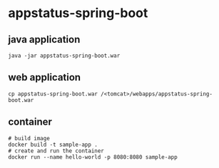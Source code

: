 # appstatus-spring-boot


## java application

    java -jar appstatus-spring-boot.war

## web application

    cp appstatus-spring-boot.war /<tomcat>/webapps/appstatus-spring-boot.war

## container

    # build image
    docker build -t sample-app .
    # create and run the container
    docker run --name hello-world -p 8080:8080 sample-app 

